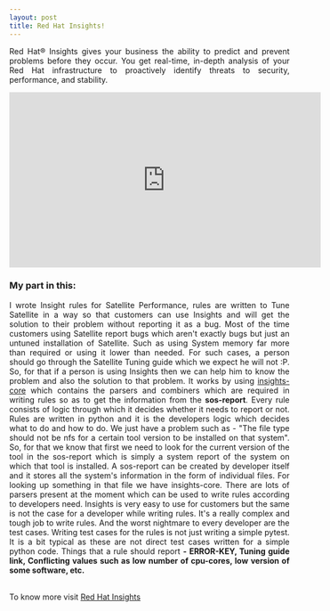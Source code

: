 ```yaml
---
layout: post
title: Red Hat Insights!
---
```


<p style="text-align:justify;">
Red Hat® Insights gives your business the ability to predict and prevent problems before they occur. You get real-time, in-depth 
analysis of your Red Hat infrastructure to proactively identify threats to security, performance, and stability.
</p>

<iframe width="560" height="315" src="https://www.youtube.com/embed/MfRnKe-xxLM" frameborder="0" allow="autoplay; encrypted-media" allowfullscreen></iframe>

<h3>My part in this:</h3>
<p style="text-align:justify;">
I wrote Insight rules for Satellite Performance, rules are written to Tune Satellite in a way so that customers can use Insights
and will get the solution to their problem without reporting it as a bug. Most of the time customers using Satellite report bugs 
which aren't exactly bugs but just an untuned installation of Satellite. Such as using System memory far more than required or using 
it lower than needed. For such cases, a person should go through the Satellite Tuning guide which we expect he will not :P. So, for 
that if a person is using Insights then we can help him to know the problem and also the solution to that problem. It works by using <a href="https://github.com/RedHatInsights/insights-core">insights-core</a> which contains the parsers and combiners which are required in writing rules so as to get the information from the <b>sos-report</b>. Every rule consists of logic through which it decides whether it needs to report or not. Rules are written in python and it is the developers logic which decides what to do and how to do. We just have a problem such as - "The file type should not be nfs for a certain tool version to be installed on that system". So, for that we know that first we need to look for the current version of the tool in the sos-report which is simply a system report of the system on which that tool is installed. A sos-report can be created by developer itself and it stores all the system's information in the form of individual files. For looking up something in that file we have insights-core. There are lots of parsers present at the moment which can be used to write rules according to developers need. Insights is very easy to use for customers but the same is not the case for a developer while writing rules. It's a really complex and tough job to write rules. And the worst nightmare to every developer are the test cases. Writing test cases for the rules is not just writing a simple pytest. It is a bit typical as these are not direct test cases written for a simple python code. Things that a rule should report <b>- ERROR-KEY, Tuning guide link, Conflicting values such as low number of cpu-cores, low version of some software, etc.</b>
</p> <br>
To know more visit <a href="https://www.redhat.com/en/technologies/management/insights">Red Hat Insights</a>

